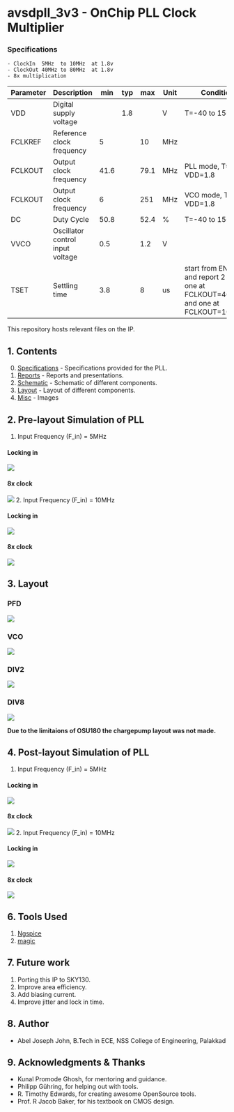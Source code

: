 # avsdpll_3v3 - OnChip PLL Clock Multiplier 


### Specifications
    - ClockIn  5MHz  to 10MHz  at 1.8v
    - ClockOut 40MHz to 80MHz  at 1.8v
    - 8x multiplication
| Parameter | Description                      | min  | typ | max  | Unit | Condition                                                                            |
|-----------|----------------------------------|------|-----|------|------|--------------------------------------------------------------------------------------|
| VDD       | Digital supply voltage           |      | 1.8 |      | V    | T=-40 to 150C                                                                        |
| FCLKREF   | Reference clock frequency        | 5    |     | 10   | MHz  |                                                                                      |
| FCLKOUT   | Output clock frequency           | 41.6 |     | 79.1 | MHz  | PLL mode, T=27C, VDD=1.8                                                             |
| FCLKOUT   | Output clock frequency           | 6    |     | 251  | MHz  | VCO mode, T=27C, VDD=1.8                                                             |
| DC        | Duty Cycle                       | 50.8 |     | 52.4 | %    | T=-40 to 150C                                                                        |
| VVCO      | Oscillator control input voltage | 0.5  |     | 1.2  | V    |                                                                                      |
| TSET      | Settling time                    | 3.8  |     | 8    | us   | start from EN_CP and report 2 values; one at FCLKOUT=40MHz and one at FCLKOUT=100MHz |

This repository hosts relevant files on the IP.


## 1. Contents
00. [Specifications](https://github.com/eddygta17/avsdpll_3v3/tree/master/00.Specifications) - Specifications provided for the PLL.
01. [Reports](https://github.com/eddygta17/avsdpll_3v3/tree/master/01.Reports) - Reports and presentations.
02. [Schematic](https://github.com/eddygta17/avsdpll_3v3/tree/master/02.Schematic) - Schematic of different components.
03. [Layout](https://github.com/eddygta17/avsdpll_3v3/tree/master/03.Layout) - Layout of different components.
04. [Misc](https://github.com/eddygta17/avsdpll_3v3/tree/master/04.Misc) - Images

## 2. Pre-layout Simulation of PLL 
1. Input Frequency (F_in) = 5MHz
#### Locking in
![](04.Misc/Fin5.png)
#### 8x clock
![](04.Misc/Fclose5.png)
2. Input Frequency (F_in) = 10MHz
#### Locking in
![](04.Misc/Fin10.png)
#### 8x clock
![](04.Misc/Fclose10.png)


## 3. Layout
### PFD
![](04.Misc/lay_pfd.png)
### VCO
![](04.Misc/lay_vco.png)
### DIV2
![](04.Misc/lay_div2.png)
### DIV8
![](04.Misc/lay_div8.png)

__Due to the limitaions of OSU180 the chargepump layout was not made.__

## 4. Post-layout Simulation of PLL 
1. Input Frequency (F_in) = 5MHz
#### Locking in
![](04.Misc/FLin5.png)
#### 8x clock
![](04.Misc/FLclose5.png)
2. Input Frequency (F_in) = 10MHz
#### Locking in
![](04.Misc/FLin10.png)
#### 8x clock
![](04.Misc/FLclose10.png)




## 6. Tools Used

1. [Ngspice](http://ngspice.sourceforge.net/download.html)
2. [magic](http://opencircuitdesign.com/magic/)

## 7. Future work

1. Porting this IP to SKY130.
2. Improve area efficiency.
3. Add biasing current.
4. Improve jitter and lock in time.


## 8. Author
- Abel Joseph John, B.Tech in ECE, NSS College of Engineering, Palakkad


## 9. Acknowledgments & Thanks
- Kunal Promode Ghosh, for mentoring and guidance.
- Philipp Gühring, for helping out with tools.
- R. Timothy Edwards, for creating awesome OpenSource tools.
- Prof. R Jacob Baker, for his textbook on CMOS design.



